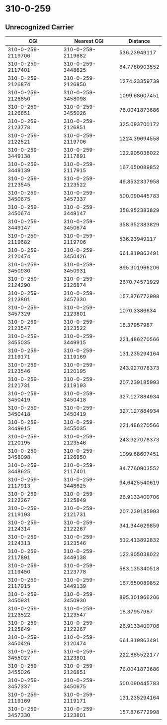 # 310-0-259
## Unrecognized Carrier


| CGI | Nearest CGI | Distance |
|-----|-------------|----------|
| 310-0-259-2119706 | 310-0-259-2119682 | 536.23949117 |
| 310-0-259-2117401 | 310-0-259-3448625 | 84.7760903552 |
| 310-0-259-2126874 | 310-0-259-2126850 | 1274.23359739 |
| 310-0-259-2126850 | 310-0-259-3458098 | 1099.68607451 |
| 310-0-259-2126851 | 310-0-259-3455026 | 76.0041873686 |
| 310-0-259-2123778 | 310-0-259-2126851 | 325.093700172 |
| 310-0-259-2122521 | 310-0-259-2119706 | 1224.39694558 |
| 310-0-259-3449138 | 310-0-259-2117891 | 122.905038022 |
| 310-0-259-3449139 | 310-0-259-2117915 | 167.650089852 |
| 310-0-259-2123545 | 310-0-259-2123522 | 49.8532337958 |
| 310-0-259-3450675 | 310-0-259-3457337 | 500.090445783 |
| 310-0-259-3450674 | 310-0-259-3449147 | 358.952383829 |
| 310-0-259-3449147 | 310-0-259-3450674 | 358.952383829 |
| 310-0-259-2119682 | 310-0-259-2119706 | 536.23949117 |
| 310-0-259-2120474 | 310-0-259-3450426 | 661.819863491 |
| 310-0-259-3450930 | 310-0-259-3450931 | 895.301966206 |
| 310-0-259-2124290 | 310-0-259-2126874 | 2670.74571929 |
| 310-0-259-2123801 | 310-0-259-3457330 | 157.876772998 |
| 310-0-259-3457329 | 310-0-259-2123801 | 1070.3386634 |
| 310-0-259-2123547 | 310-0-259-2123522 | 18.37957987 |
| 310-0-259-3455035 | 310-0-259-3449915 | 221.486270566 |
| 310-0-259-2119171 | 310-0-259-2119169 | 131.235294164 |
| 310-0-259-2123546 | 310-0-259-2120195 | 243.927078373 |
| 310-0-259-2121731 | 310-0-259-2119193 | 207.239185993 |
| 310-0-259-3450419 | 310-0-259-3450418 | 327.127884934 |
| 310-0-259-3450418 | 310-0-259-3450419 | 327.127884934 |
| 310-0-259-3449915 | 310-0-259-3455035 | 221.486270566 |
| 310-0-259-2120195 | 310-0-259-2123546 | 243.927078373 |
| 310-0-259-3458098 | 310-0-259-2126850 | 1099.68607451 |
| 310-0-259-3448625 | 310-0-259-2117401 | 84.7760903552 |
| 310-0-259-2117913 | 310-0-259-3448625 | 94.6425540619 |
| 310-0-259-2122267 | 310-0-259-2125849 | 26.9133400706 |
| 310-0-259-2119193 | 310-0-259-2121731 | 207.239185993 |
| 310-0-259-2124314 | 310-0-259-2122267 | 341.344629859 |
| 310-0-259-2124313 | 310-0-259-2123546 | 512.413892832 |
| 310-0-259-2117891 | 310-0-259-3449138 | 122.905038022 |
| 310-0-259-2119450 | 310-0-259-2123778 | 583.135340518 |
| 310-0-259-2117915 | 310-0-259-3449139 | 167.650089852 |
| 310-0-259-3450931 | 310-0-259-3450930 | 895.301966206 |
| 310-0-259-2123522 | 310-0-259-2123547 | 18.37957987 |
| 310-0-259-2125849 | 310-0-259-2122267 | 26.9133400706 |
| 310-0-259-3450426 | 310-0-259-2120474 | 661.819863491 |
| 310-0-259-3455027 | 310-0-259-2123801 | 222.885522177 |
| 310-0-259-3455026 | 310-0-259-2126851 | 76.0041873686 |
| 310-0-259-3457337 | 310-0-259-3450675 | 500.090445783 |
| 310-0-259-2119169 | 310-0-259-2119171 | 131.235294164 |
| 310-0-259-3457330 | 310-0-259-2123801 | 157.876772998 |
